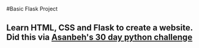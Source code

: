 #Basic Flask Project

## Learn HTML, CSS and Flask to create a website. Did this via [Asanbeh's 30 day python challenge](https://github.com/Asabeneh/30-Days-Of-Python/blob/master/)
